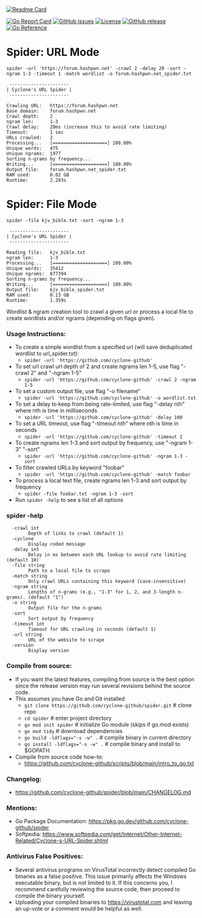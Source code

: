 [![Readme Card](https://github-readme-stats.vercel.app/api/pin/?username=cyclone-github&repo=spider&theme=gruvbox)](https://github.com/cyclone-github/spider/)

[![Go Report Card](https://goreportcard.com/badge/github.com/cyclone-github/spider)](https://goreportcard.com/report/github.com/cyclone-github/spider)
[![GitHub issues](https://img.shields.io/github/issues/cyclone-github/spider.svg)](https://github.com/cyclone-github/spider/issues)
[![License](https://img.shields.io/github/license/cyclone-github/spider.svg)](LICENSE)
[![GitHub release](https://img.shields.io/github/release/cyclone-github/spider.svg)](https://github.com/cyclone-github/spider/releases)
[![Go Reference](https://pkg.go.dev/badge/github.com/cyclone-github/spider.svg)](https://pkg.go.dev/github.com/cyclone-github/spider)

# Spider: URL Mode
```
spider -url 'https://forum.hashpwn.net' -crawl 2 -delay 20 -sort -ngram 1-3 -timeout 1 -match wordlist -o forum.hashpwn.net_spider.txt
```
```
 ---------------------- 
| Cyclone's URL Spider |
 ---------------------- 

Crawling URL:   https://forum.hashpwn.net
Base domain:    forum.hashpwn.net
Crawl depth:    2
ngram len:      1-3
Crawl delay:    20ms (increase this to avoid rate limiting)
Timeout:        1 sec
URLs crawled:   2
Processing...   [====================] 100.00%
Unique words:   475
Unique ngrams:  1977
Sorting n-grams by frequency...
Writing...      [====================] 100.00%
Output file:    forum.hashpwn.net_spider.txt
RAM used:       0.02 GB
Runtime:        2.283s
```
# Spider: File Mode
```
spider -file kjv_bible.txt -sort -ngram 1-3
```
```
 ---------------------- 
| Cyclone's URL Spider |
 ---------------------- 

Reading file:   kjv_bible.txt
ngram len:      1-3
Processing...   [====================] 100.00%
Unique words:   35412
Unique ngrams:  877394
Sorting n-grams by frequency...
Writing...      [====================] 100.00%
Output file:    kjv_bible_spider.txt
RAM used:       0.13 GB
Runtime:        1.359s
```

Wordlist & ngram creation tool to crawl a given url or process a local file to create wordlists and/or ngrams (depending on flags given).
### Usage Instructions:
- To create a simple wordlist from a specified url (will save deduplicated wordlist to url_spider.txt):
  - `spider -url 'https://github.com/cyclone-github'`
- To set url crawl url depth of 2 and create ngrams len 1-5, use flag "-crawl 2" and "-ngram 1-5"
  - `spider -url 'https://github.com/cyclone-github' -crawl 2 -ngram 1-5`
- To set a custom output file, use flag "-o filename"
  - `spider -url 'https://github.com/cyclone-github' -o wordlist.txt`
- To set a delay to keep from being rate-limited, use flag "-delay nth" where nth is time in milliseconds
  - `spider -url 'https://github.com/cyclone-github' -delay 100`
- To set a URL timeout, use flag "-timeout nth" where nth is time in seconds
  - `spider -url 'https://github.com/cyclone-github' -timeout 2`
- To create ngrams len 1-3 and sort output by frequency, use "-ngram 1-3" "-sort"
  - `spider -url 'https://github.com/cyclone-github' -ngram 1-3 -sort`
- To filter crawled URLs by keyword "foobar"
  - `spider -url 'https://github.com/cyclone-github' -match foobar`
- To process a local text file, create ngrams len 1-3 and sort output by frequency
  - `spider -file foobar.txt -ngram 1-3 -sort`
- Run `spider -help` to see a list of all options

### spider -help
```
  -crawl int
        Depth of links to crawl (default 1)
  -cyclone
        Display coded message
  -delay int
        Delay in ms between each URL lookup to avoid rate limiting (default 10)
  -file string
        Path to a local file to scrape
  -match string
        Only crawl URLs containing this keyword (case-insensitive)
  -ngram string
        Lengths of n-grams (e.g., "1-3" for 1, 2, and 3-length n-grams). (default "1")
  -o string
        Output file for the n-grams
  -sort
        Sort output by frequency
  -timeout int
        Timeout for URL crawling in seconds (default 1)
  -url string
        URL of the website to scrape
  -version
        Display version
```
### Compile from source:
- If you want the latest features, compiling from source is the best option since the release version may run several revisions behind the source code.
- This assumes you have Go and Git installed
  - `git clone https://github.com/cyclone-github/spider.git`   # clone repo
  - `cd spider`                                                # enter project directory
  - `go mod init spider`                                       # initialize Go module (skips if go.mod exists)
  - `go mod tidy`                                              # download dependencies
  - `go build -ldflags="-s -w" .`                              # compile binary in current directory
  - `go install -ldflags="-s -w" .`                            # compile binary and install to $GOPATH
- Compile from source code how-to:
  - https://github.com/cyclone-github/scripts/blob/main/intro_to_go.txt
### Changelog:
- https://github.com/cyclone-github/spider/blob/main/CHANGELOG.md
### Mentions:
- Go Package Documentation: https://pkg.go.dev/github.com/cyclone-github/spider
- Softpedia: https://www.softpedia.com/get/Internet/Other-Internet-Related/Cyclone-s-URL-Spider.shtml

### Antivirus False Positives:
- Several antivirus programs on VirusTotal incorrectly detect compiled Go binaries as a false positive. This issue primarily affects the Windows executable binary, but is not limited to it. If this concerns you, I recommend carefully reviewing the source code, then proceed to compile the binary yourself.
- Uploading your compiled binaries to https://virustotal.com and leaving an up-vote or a comment would be helpful as well.
